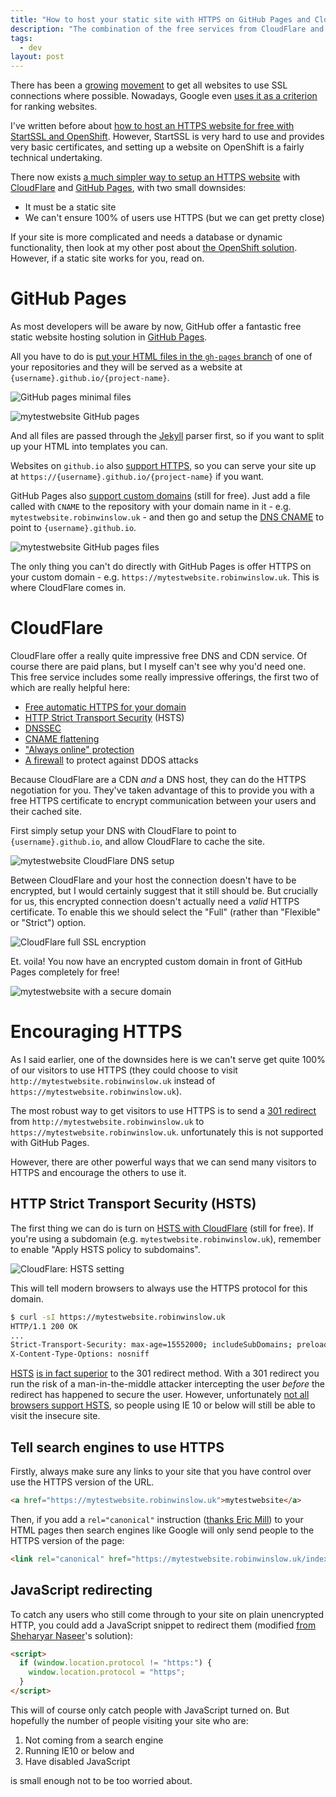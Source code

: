 ```yaml
---
title: "How to host your static site with HTTPS on GitHub Pages and CloudFlare"
description: "The combination of the free services from CloudFlare and Github Pages make it incredibly easy to host a secure website."
tags:
  - dev
layout: post
---
```


There has been a [growing][] [movement][] to get all websites to use SSL
connections where possible. Nowadays, Google even [uses it as a criterion][] for
ranking websites.

I've written before about [how to host an HTTPS website for free with StartSSL
and OpenShift][free-https]. However, StartSSL is very hard to use and provides
very basic certificates, and setting up a website on OpenShift is a fairly technical
undertaking.

There now exists [a much simpler way to setup an HTTPS website][simple-https] with
[CloudFlare][] and [GitHub Pages][], with two small downsides:

- It must be a static site
- We can't ensure 100% of users use HTTPS (but we can get pretty close)

If your site is more complicated and needs a database or dynamic functionality,
then look at my other post about [the OpenShift solution][free-https]. However,
if a static site works for you, read on.

GitHub Pages
===

As most developers will be aware by now, GitHub offer a fantastic free
static website hosting solution in [GitHub Pages][].

All you have to do is [put your HTML files in the `gh-pages` branch][gh-pages-setup] of one of
your repositories and they will be served as a website at
`{username}.github.io/{project-name}`.

![GitHub pages minimal files](http://i.imgur.com/DBeJSBN.png)

![mytestwebsite GitHub pages](http://i.imgur.com/2ZvKJEP.png)

And all files are passed through the
[Jekyll][] parser first, so if you want to split up your HTML into templates
you can.

Websites on `github.io` also [support HTTPS][], so you can serve your site up
at `https://{username}.github.io/{project-name}` if you want.

GitHub Pages also [support custom domains][] (still for free). Just add a file
called with `CNAME` to the repository with your domain name in it - e.g.
`mytestwebsite.robinwinslow.uk` - and then go and setup the [DNS CNAME][]
to point to `{username}.github.io`.

![mytestwebsite GitHub pages files](http://i.imgur.com/7EF2uwy.png)

The only thing you can't do directly with GitHub Pages is offer HTTPS
on your custom domain - e.g. `https://mytestwebsite.robinwinslow.uk`. This is where
CloudFlare comes in.

CloudFlare
===

CloudFlare offer a really quite impressive free DNS and CDN service. Of course
there are paid plans, but I myself can't see why you'd need one. This free
service includes some really impressive offerings, the first two of which
are really helpful here:

- [Free automatic HTTPS for your domain][]
- [HTTP Strict Transport Security][cloudflare-hsts] (HSTS)
- [DNSSEC][cloudflare-dnssec]
- [CNAME flattening][cloudflare-alias]
- ["Always online" protection][]
- [A firewall][] to protect against DDOS attacks

Because CloudFlare are a CDN *and* a DNS host, they can do the HTTPS negotiation
for you. They've taken advantage of this to provide you with a free HTTPS
certificate to encrypt communication between your users and their cached site.

First simply setup your DNS with CloudFlare to point to `{username}.github.io`,
and allow CloudFlare to cache the site.

![mytestwebsite CloudFlare DNS setup](http://i.imgur.com/VxPqzgF.png)


Between CloudFlare and your host the connection doesn't have to be encrypted,
but I would certainly suggest that it still should be. But crucially for us,
this encrypted connection doesn't actually need a *valid* HTTPS certificate. To
enable this we should select the "Full" (rather than "Flexible" or "Strict")
option.

![CloudFlare full SSL encryption](http://i.imgur.com/olf2JH2.png)

Et. voila! You now have an encrypted custom domain in front of
GitHub Pages completely for free!

![mytestwebsite with a secure domain](http://i.imgur.com/eBgFJqp.png)

Encouraging HTTPS
===

As I said earlier, one of the downsides here is we can't serve get quite 100%
of our visitors to use HTTPS (they could choose to visit `http://mytestwebsite.robinwinslow.uk`
instead of `https://mytestwebsite.robinwinslow.uk`).

The most robust way to get visitors to use HTTPS is to send a [301 redirect][]
from `http://mytestwebsite.robinwinslow.uk` to `https://mytestwebsite.robinwinslow.uk`. unfortunately
this is not supported with GitHub Pages.

However, there are other powerful ways that we can send many visitors to HTTPS
and encourage the others to use it.

HTTP Strict Transport Security (HSTS)
---

The first thing we can do is turn on [HSTS with CloudFlare][] (still for free).
If you're using a subdomain (e.g. `mytestwebsite.robinwinslow.uk`), remember to enable
"Apply HSTS policy to subdomains".

![CloudFlare: HSTS setting](http://i.imgur.com/tYam5yn.png)

This will tell modern browsers to always use the HTTPS protocol for this domain.

``` bash
$ curl -sI https://mytestwebsite.robinwinslow.uk
HTTP/1.1 200 OK
...
Strict-Transport-Security: max-age=15552000; includeSubDomains; preload
X-Content-Type-Options: nosniff
```

[HSTS][] [is in fact superior][] to the 301 redirect method. With a 301 redirect
you run the risk of a man-in-the-middle attacker intercepting the user *before*
the redirect has happened to secure the user. However, unfortunately [not all
browsers support HSTS][], so people using IE 10 or below will still be able to
visit the insecure site.

Tell search engines to use HTTPS
---

Firstly, always make sure any links to your site that you have control over
use the HTTPS version of the URL.

``` html
<a href="https://mytestwebsite.robinwinslow.uk">mytestwebsite</a>
```

Then, if you add a `rel="canonical"` instruction ([thanks Eric Mill][ghp-https])
to your HTML pages then search engines like Google will only send people to the
HTTPS version of the page:

``` html
<link rel="canonical" href="https://mytestwebsite.robinwinslow.uk/index.html" />
```

JavaScript redirecting
---

To catch any users who still come through to your site on plain unencrypted HTTP,
you could add a JavaScript snippet to redirect them
(modified [from Sheharyar Naseer][simple-https]'s solution):

``` html
<script>
  if (window.location.protocol != "https:") {
    window.location.protocol = "https";
  }
</script>
```

This will of course only catch people with JavaScript turned on. But hopefully
the number of people visiting your site who are:

1. Not coming from a search engine
2. Running IE10 or below and
3. Have disabled JavaScript

is small enough not to be too worried about.

[HSTS with CloudFlare]: https://blog.cloudflare.com/enforce-web-policy-with-hypertext-strict-transport-security-hsts/ "CloudFlare blog: Enforce Web Policy with HTTP Strict Transport Security (HSTS)"
[free-https]: /2014/08/26/host-your-site-with-https-for-free/ "Robin Winslow: Host your site with HTTPS for free"
[CloudFlare]: https://www.cloudflare.com/ "CloudFlare is a free global CDN and DNS provider that can speed up and protect any site online"
[Github Pages]: https://pages.github.com/ "Github Pages: Websites for you and your projects"
[simple-https]: https://sheharyar.me/blog/free-ssl-for-github-pages-with-custom-domains/ "Sheharyar Naseer: Set Up SSL on Github Pages With Custom Domains for Free"
[Jekyll]: https://jekyllrb.com/ "Jekyll: Transform your plain text into static websites and blogs."
[support HTTPS]: https://konklone.com/post/github-pages-now-sorta-supports-https-so-use-it "Eric Mill: GitHub Pages Now (Sorta) Supports HTTPS, So Use It"
[support custom domains]: https://help.github.com/articles/setting-up-a-custom-domain-with-github-pages/ "GitHub help: Setting up a custom domain with GitHub Pages"
[DNS CNAME]: https://en.wikipedia.org/wiki/CNAME_record "Wikipedia: CNAME record"
[gh-pages-setup]: https://help.github.com/articles/creating-project-pages-manually/ "GitHub help: Creating Project Pages manually"
[301 redirect]: https://moz.com/learn/seo/redirection "MOZ: Redirection"
[HSTS]: https://en.wikipedia.org/wiki/HTTP_Strict_Transport_Security "Wikipedia: HTTP Strict Transport Security"
[is in fact superior]: https://www.eff.org/deeplinks/2014/02/websites-hsts "EFF: Websites Must Use HSTS in Order to Be Secure"
[not all browsers support HSTS]: http://caniuse.com/#feat=stricttransportsecurity "Can I use... Strict Transport Security"
[ghp-https]: https://konklone.com/post/github-pages-now-sorta-supports-https-so-use-it#telling-search-engines "Eric Mill: GitHub Pages Now (Sorta) Supports HTTPS, So Use It - Telling search engines"
[growing]: https://www.chapterthree.com/blog/why-your-site-should-be-using-https "Why your site should be using HTTPS"
[movement]: https://www.youtube.com/watch?v=cBhZ6S0PFCY "Google I/O 2014 - HTTPS Everywhere"
[uses it as a criterion]: https://googlewebmastercentral.blogspot.co.uk/2014/08/https-as-ranking-signal.html "Google Webmaster Central Blog: HTTPS as a ranking signal"
[Free automatic HTTPS for your domain]: https://blog.cloudflare.com/introducing-universal-ssl/ "CloudFlare: Introducing Universal SSL"
["Always online" protection]: https://www.cloudflare.com/always-online/ "CloudFlare: Always Online™"
[cloudflare-hsts]: https://blog.cloudflare.com/enforce-web-policy-with-hypertext-strict-transport-security-hsts/ "CloudFlare: Enforce Web Policy with HTTP Strict Transport Security (HSTS)"
[cloudflare-dnssec]: https://www.cloudflare.com/dnssec/universal-dnssec/ "CloudFlare Universal DNSSEC"
[cloudflare-alias]: https://blog.cloudflare.com/introducing-cname-flattening-rfc-compliant-cnames-at-a-domains-root/ "CloudFlare: Introducing CNAME Flattening: RFC-Compliant CNAMEs at a Domain's Root"
[A firewall]: https://www.cloudflare.com/waf/ "CloudFlare: Affordable Web Application Firewall"
